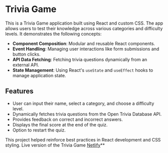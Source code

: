 # Trivia Game

This is a Trivia Game application built using React and custom CSS. The app allows users to test their knowledge across various categories and difficulty levels. It demonstrates the following concepts:

- **Component Composition**: Modular and reusable React components.
- **Event Handling**: Managing user interactions like form submissions and button clicks.
- **API Data Fetching**: Fetching trivia questions dynamically from an external API.
- **State Management**: Using React's `useState` and `useEffect` hooks to manage application state.

## Features

- User can input their name, select a category, and choose a difficulty level.
- Dynamically fetches trivia questions from the Open Trivia Database API.
- Provides feedback on correct and incorrect answers.
- Displays the final score at the end of the quiz.
- Option to restart the quiz.

This project helped reinforce best practices in React development and CSS styling.
Live version of the Trivia Game [Netlify](funny-daffodil-0f5af1.netlify.app)**
